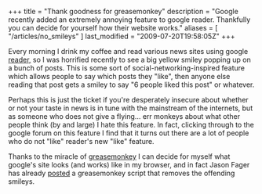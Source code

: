 +++
title = "Thank goodness for greasemonkey"
description = "Google recently added an extremely annoying feature to google reader. Thankfully you can decide for yourself how their website works."
aliases = [ "/articles/no_smileys" ]
last_modified = "2009-07-20T19:58:05Z"
+++


Every morning I drink my coffee and read various news sites using
google [reader,][5] so I was horrified recently to see a big yellow
smiley popping up on a bunch of posts. This is some sort of
social-networking-inspired feature which allows people to say which
posts they "like", then anyone else reading that post gets a smiley to
say "6 people liked this post" or whatever.

Perhaps this is just the ticket if you're desperately insecure about
whether or not your taste in news is in tune with the mainstream of the
internets, but as someone who does not give a flying... err monkeys
about what other people think (by and large) I hate this feature. In
fact, clicking through to the google forum on this feature I find that
it turns out there are a lot of people who do not "like" reader's new
"like" feature.

Thanks to the miracle of [greasemonkey][6] I can decide for myself what
google's site looks (and works) like in my browser, and in fact Jason
Fager has already [posted][7] a greasemonkey script that removes the
offending smileys.

[1]: http://www.uncarved.com/articles/no_smileys
[2]: http://www.uncarved.com/
[3]: http://www.uncarved.com/articles/contact
[4]: http://www.uncarved.com/login/
[5]: http://reader.google.com/
[6]: http://www.greasespot.net/
[7]: http://jasonfager.com/?p=569
[8]: http://www.uncarved.com/tags/computers
[9]: mailto:sean@uncarved.com
[10]: http://creativecommons.org/licenses/by-sa/4.0/
